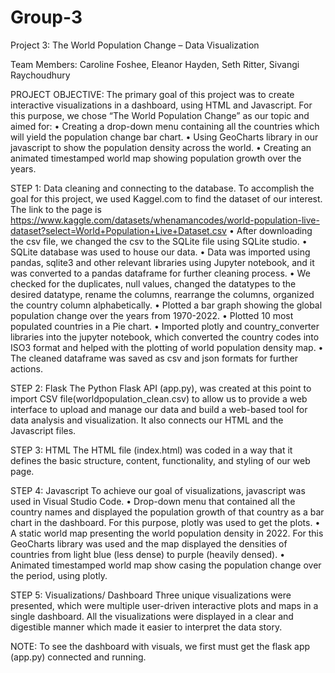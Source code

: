 # Group-3

Project 3: The World Population Change – Data Visualization

Team Members: Caroline Foshee, Eleanor Hayden, Seth Ritter, Sivangi Raychoudhury

PROJECT OBJECTIVE:
The primary goal of this project was to create interactive visualizations in a dashboard, using HTML and Javascript. For this purpose, we chose “The World Population Change” as our topic and aimed for:
•	Creating a drop-down menu containing all the countries which will yield the population change bar chart.
•	Using GeoCharts library in our javascript to show the population density across the world.
•	Creating an animated timestamped world map showing population growth over the years.

STEP 1: Data cleaning and connecting to the database.
To accomplish the goal for this project, we used Kaggel.com to find the dataset of our interest. The link to the page is https://www.kaggle.com/datasets/whenamancodes/world-population-live-dataset?select=World+Population+Live+Dataset.csv 
•	After downloading the csv file, we changed the csv to the SQLite file using SQLite studio.
•	SQLite database was used to house our data.
•	Data was imported using pandas, sqlite3 and other relevant libraries using Jupyter notebook, and it was converted to a pandas dataframe for further cleaning process.
•	We checked for the duplicates, null values, changed the datatypes to the desired datatype, rename the columns, rearrange the columns, organized the country column alphabetically. 
•	Plotted a bar graph showing the global population change over the years from 1970-2022.
•	Plotted 10 most populated countries in a Pie chart. 
•	Imported plotly and country_converter libraries into the jupyter notebook, which converted the country codes into ISO3 format and helped with the plotting of world population density map. 
•	The cleaned dataframe was saved as csv and json formats for further actions. 

STEP 2: Flask
The Python Flask API (app.py), was created at this point to import CSV file(worldpopulation_clean.csv) to allow us to provide a web interface to upload and manage our data and build a web-based tool for data analysis and visualization. It also connects our HTML and the Javascript files. 

STEP 3: HTML
The HTML file (index.html) was coded in a way that it defines the basic structure, content, functionality, and styling of our web page.

STEP 4: Javascript
To achieve our goal of visualizations, javascript was used in Visual Studio Code. 
•	Drop-down menu that contained all the country names and displayed the population growth of that country as a bar chart in the dashboard. For this purpose, plotly was used to get the plots. 
•	A static world map presenting the world population density in 2022. For this GeoCharts library was used and the map displayed the densities of countries from light blue (less dense) to purple (heavily densed).
•	Animated timestamped world map show casing the population change over the period, using plotly. 

STEP 5: Visualizations/ Dashboard
Three unique visualizations were presented, which were multiple user-driven interactive plots and maps in a single dashboard. All the visualizations were displayed in a clear and digestible manner which made it easier to interpret the data story. 

NOTE: To see the dashboard with visuals, we first must get the flask app (app.py) connected and running. 




